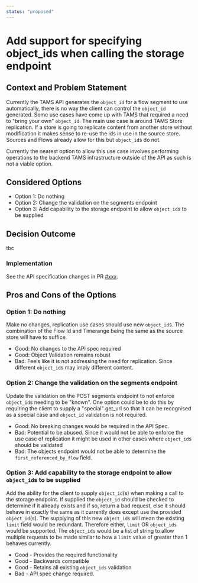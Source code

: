 ```yaml
---
status: "proposed"
---
```

# Add support for specifying object_ids when calling the storage endpoint

## Context and Problem Statement

Currently the TAMS API generates the `object_id` for a flow segment to use automatically, there is no way the client can control the `object_id` generated.
Some use cases have come up with TAMS that required a need to "bring your own" `object_id`. The main use case is around TAMS Store replication. If a store is going to replicate content from another store without modification it makes sense to re-use the ids in use in the source store. Sources and Flows already allow for this but `object_id`s do not.

Currently the nearest option to allow this use case involves performing operations to the backend TAMS infrastructure outside of the API as such is not a viable option.  

## Considered Options

- Option 1: Do nothing
- Option 2: Change the validation on the segments endpoint
- Option 3: Add capability to the storage endpoint to allow `object_id`s to be supplied

## Decision Outcome

tbc

### Implementation

See the API specification changes in PR [#xxx](https://github.com/bbc/tams/pull/xxx).

## Pros and Cons of the Options

### Option 1: Do nothing

Make no changes, replication use cases should use new `object_id`s. The combination of the Flow Id and Timerange being the same as the source store will have to suffice.

- Good: No changes to the API spec required
- Good: Object Validation remains robust
- Bad: Feels like it is not addressing the need for replication. Since different `object_id`s may imply different content.

### Option 2: Change the validation on the segments endpoint

Update the validation on the POST segments endpoint to not enforce `object_id`s needing to be "known". One option could be to do this by requiring the client to supply a "special" get_url so that it can be recognised as a special case and `object_id` validation is not required.

- Good: No breaking changes would be required in the API Spec.
- Bad: Potential to be abused. Since it would not be able to enforce the use case of replication it might be used in other cases where `object_id`s should be validated
- Bad: The objects endpoint would not be able to determine the `first_referenced_by_flow` field.

### Option 3: Add capability to the storage endpoint to allow `object_id`s to be supplied

Add the ability for the client to supply `object_id`(s) when making a call to the storage endpoint. If supplied the `object_id` should be checked to determine if it already exists and if so, return a bad request, else it should behave in exactly the same as it currently does except use the provided `object_id`(s). The supplying of this new `object_ids` will mean the existing `limit` field would be redundant. Therefore either, `limit` OR `object_ids` would be supported. The `object_ids` would be a list of string to allow multiple requests to be made similar to how a `limit` value of greater than 1 behaves currently.

- Good - Provides the required functionality
- Good - Backwards compatible
- Good - Retains all existing `object_ids` validation
- Bad - API spec change required.
